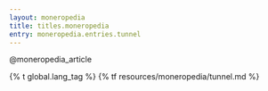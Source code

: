 ```yaml
---
layout: moneropedia
title: titles.moneropedia
entry: moneropedia.entries.tunnel
---
```


@moneropedia_article

{% t global.lang_tag %}
{% tf resources/moneropedia/tunnel.md %}
